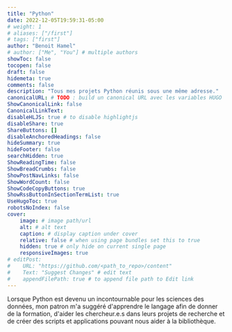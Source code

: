 ```yaml
---
title: "Python"
date: 2022-12-05T19:59:31-05:00
# weight: 1
# aliases: ["/first"]
# tags: ["first"]
author: "Benoit Hamel"
# author: ["Me", "You"] # multiple authors
showToc: false
tocopen: false
draft: false
hidemeta: true
comments: false
description: "Tous mes projets Python réunis sous une même adresse."
canonicalURL: # TODO : build un canonical URL avec les variables HUGO
ShowCanonicalLink: false
CanonicalLinkText: 
disableHLJS: true # to disable highlightjs
disableShare: true
ShareButtons: []
disableAnchoredHeadings: false
hideSummary: true
hideFooter: false
searchHidden: true
ShowReadingTime: false
ShowBreadCrumbs: false
ShowPostNavLinks: false
ShowWordCount: false
ShowCodeCopyButtons: true
ShowRssButtonInSectionTermList: true
UseHugoToc: true
robotsNoIndex: false
cover:
    image: # image path/url
    alt: # alt text
    caption: # display caption under cover
    relative: false # when using page bundles set this to true
    hidden: true # only hide on current single page
    responsiveImages: true
# editPost:
#    URL: "https://github.com/<path_to_repo>/content"
#    Text: "Suggest Changes" # edit text
#    appendFilePath: true # to append file path to Edit link
---
```


Lorsque Python est devenu un incontournable pour les sciences des données,
mon patron m'a suggéré d'apprendre le langage afin de donner de la formation,
d'aider les chercheur.e.s dans leurs projets de recherche et de créer des
scripts et applications pouvant nous aider à la bibliothèque.